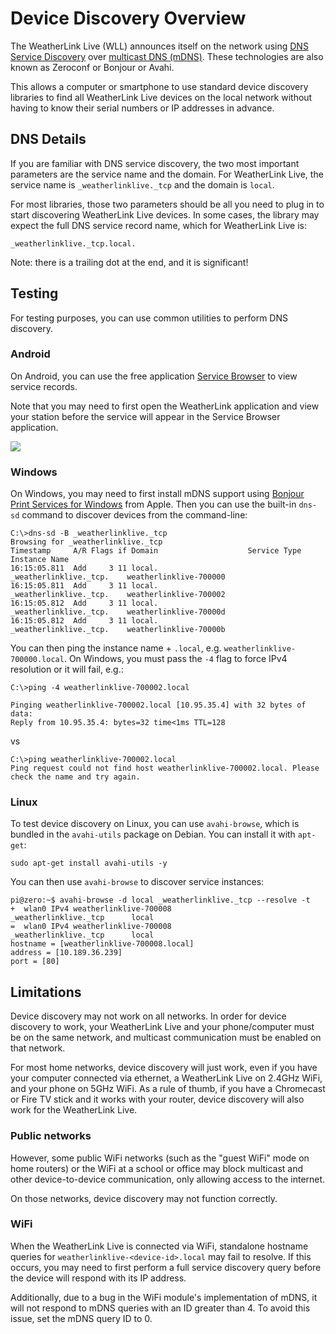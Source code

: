 # Device Discovery Overview

The WeatherLink Live (WLL) announces itself on the network using [DNS Service Discovery](https://tools.ietf.org/html/rfc6763) over [multicast DNS (mDNS)](https://tools.ietf.org/html/rfc6762).
These technologies are also known as Zeroconf or Bonjour or Avahi.

This allows a computer or smartphone to use standard device discovery libraries to find all WeatherLink Live devices on the local network without having to know their serial numbers or IP addresses in advance.

## DNS Details
If you are familiar with DNS service discovery, the two most important parameters are the service name and the domain.
For WeatherLink Live, the service name is `_weatherlinklive._tcp` and the domain is `local`.

For most libraries, those two parameters should be all you need to plug in to start discovering WeatherLink Live devices.
In some cases, the library may expect the full DNS service record name, which for WeatherLink Live is:

    _weatherlinklive._tcp.local.

Note: there is a trailing dot at the end, and it is significant!

## Testing
For testing purposes, you can use common utilities to perform DNS discovery.

### Android

On Android, you can use the free application [Service Browser](https://play.google.com/store/apps/details?id=com.druk.servicebrowser) to view service records.

Note that you may need to first open the WeatherLink application and view your station before the service will appear in the Service Browser application.

![](Images/ServiceBrowserExample.png)

### Windows

On Windows, you may need to first install mDNS support using [Bonjour Print Services for Windows](https://support.apple.com/kb/DL999?locale=en_US) from Apple.
Then you can use the built-in `dns-sd` command to discover devices from the command-line:

    C:\>dns-sd -B _weatherlinklive._tcp
    Browsing for _weatherlinklive._tcp
    Timestamp     A/R Flags if Domain                    Service Type              Instance Name
    16:15:05.811  Add     3 11 local.                    _weatherlinklive._tcp.    weatherlinklive-700000
    16:15:05.811  Add     3 11 local.                    _weatherlinklive._tcp.    weatherlinklive-700002
    16:15:05.812  Add     3 11 local.                    _weatherlinklive._tcp.    weatherlinklive-70000d
    16:15:05.812  Add     3 11 local.                    _weatherlinklive._tcp.    weatherlinklive-70000b

You can then ping the instance name + `.local`, e.g. `weatherlinklive-700000.local`.
On Windows, you must pass the `-4` flag to force IPv4 resolution or it will fail, e.g.:

    C:\>ping -4 weatherlinklive-700002.local
    
    Pinging weatherlinklive-700002.local [10.95.35.4] with 32 bytes of data:
    Reply from 10.95.35.4: bytes=32 time<1ms TTL=128

vs

    C:\>ping weatherlinklive-700002.local
    Ping request could not find host weatherlinklive-700002.local. Please check the name and try again.

### Linux

To test device discovery on Linux, you can use `avahi-browse`, which is bundled in the `avahi-utils` package on Debian. You can install it with `apt-get`:

    sudo apt-get install avahi-utils -y

You can then use `avahi-browse` to discover service instances:

    pi@zero:~$ avahi-browse -d local _weatherlinklive._tcp --resolve -t
    +  wlan0 IPv4 weatherlinklive-700008                              _weatherlinklive._tcp      local
    =  wlan0 IPv4 weatherlinklive-700008                              _weatherlinklive._tcp      local
    hostname = [weatherlinklive-700008.local]
    address = [10.189.36.239]
    port = [80]

## Limitations

Device discovery may not work on all networks. In order for device discovery to work, your WeatherLink Live and your phone/computer
must be on the same network, and multicast communication must be enabled on that network.

For most home networks, device discovery will just work, even if you have your computer connected via ethernet, a WeatherLink Live on 2.4GHz WiFi, and your phone on 5GHz WiFi.
As a rule of thumb, if you have a Chromecast or Fire TV stick and it works with your router, device discovery will also work for the WeatherLink Live.

### Public networks
However, some public WiFi networks (such as the "guest WiFi" mode on home routers) or the WiFi at a school or office may block multicast and other device-to-device communication, only allowing access to the internet.

On those networks, device discovery may not function correctly.

### WiFi
When the WeatherLink Live is connected via WiFi, standalone hostname queries for `weatherlinklive-<device-id>.local` may fail to resolve.
If this occurs, you may need to first perform a full service discovery query before the device will respond with its IP address.

Additionally, due to a bug in the WiFi module's implementation of mDNS, it will not respond to mDNS queries with an ID greater than 4.
To avoid this issue, set the mDNS query ID to 0.
